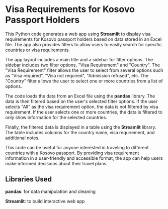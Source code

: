 # Visa Requirements for Kosovo Passport Holders
This Python code generates a web app using **Streamlit** to display visa requirements for Kosovo passport holders based on data stored in an Excel file. The app also provides filters to allow users to easily search for specific countries or visa requirements.

The app layout includes a main title and a sidebar for filter options. The sidebar includes two filter options, "Visa Requirement" and "Country". The "Visa Requirement" filter allows the user to select from several options such as "Visa required", "Visa not required", "Admission refused", etc. The "Country" filter allows the user to select one or more countries from a list of options.

The code loads the data from an Excel file using the **pandas** library. The data is then filtered based on the user's selected filter options. If the user selects "All" as the visa requirement option, the data is not filtered by visa requirement. If the user selects one or more countries, the data is filtered to only show information for the selected countries.

Finally, the filtered data is displayed in a table using the **Streamlit** library. The table includes columns for the country name, visa requirement, and additional notes.

This code can be useful for anyone interested in traveling to different countries with a Kosovo passport. By providing visa requirement information in a user-friendly and accessible format, the app can help users make informed decisions about their travel plans.

## Libraries Used
**pandas**: for data manipulation and cleaning

**Streamlit**: to build interactive web app

